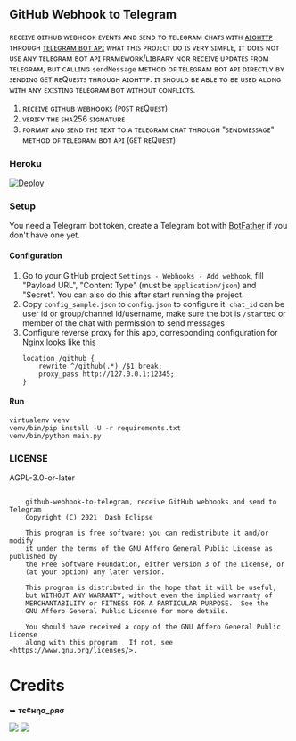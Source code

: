 ## GitHub Webhook to Telegram

ʀᴇᴄᴇɪᴠᴇ ɢɪᴛʜᴜʙ ᴡᴇʙʜᴏᴏᴋ ᴇᴠᴇɴᴛꜱ ᴀɴᴅ ꜱᴇɴᴅ ᴛᴏ ᴛᴇʟᴇɢʀᴀᴍ ᴄʜᴀᴛꜱ ᴡɪᴛʜ [ᴀɪᴏʜᴛᴛᴘ](ʜᴛᴛᴘꜱ://ɢɪᴛʜᴜʙ.ᴄᴏᴍ/ᴀɪᴏ-ʟɪʙꜱ/ᴀɪᴏʜᴛᴛᴘ) ᴛʜʀᴏᴜɢʜ [ᴛᴇʟᴇɢʀᴀᴍ ʙᴏᴛ ᴀᴘɪ](ʜᴛᴛᴘꜱ://ᴄᴏʀᴇ.ᴛᴇʟᴇɢʀᴀᴍ.ᴏʀɢ/ʙᴏᴛꜱ/ᴀᴘɪ#ꜱᴇɴᴅᴍᴇꜱꜱᴀɢᴇ)  ᴡʜᴀᴛ ᴛʜɪꜱ ᴘʀᴏᴊᴇᴄᴛ ᴅᴏ ɪꜱ ᴠᴇʀʏ ꜱɪᴍᴘʟᴇ, ɪᴛ ᴅᴏᴇꜱ ɴᴏᴛ ᴜꜱᴇ ᴀɴʏ ᴛᴇʟᴇɢʀᴀᴍ ʙᴏᴛ ᴀᴘɪ ꜰʀᴀᴍᴇᴡᴏʀᴋ/ʟɪʙʀᴀʀʏ ɴᴏʀ ʀᴇᴄᴇɪᴠᴇ ᴜᴘᴅᴀᴛᴇꜱ ꜰʀᴏᴍ ᴛᴇʟᴇɢʀᴀᴍ, ʙᴜᴛ ᴄᴀʟʟɪɴɢ `sendMessage` ᴍᴇᴛʜᴏᴅ ᴏꜰ ᴛᴇʟᴇɢʀᴀᴍ ʙᴏᴛ ᴀᴘɪ ᴅɪʀᴇᴄᴛʟʏ ʙʏ ꜱᴇɴᴅɪɴɢ `GET` ʀᴇQᴜᴇꜱᴛꜱ ᴛʜʀᴏᴜɢʜ ᴀɪᴏʜᴛᴛᴘ. ɪᴛ ꜱʜᴏᴜʟᴅ ʙᴇ ᴀʙʟᴇ ᴛᴏ ʙᴇ ᴜꜱᴇᴅ ᴀʟᴏɴɢ ᴡɪᴛʜ ᴀɴʏ ᴇxɪꜱᴛɪɴɢ ᴛᴇʟᴇɢʀᴀᴍ ʙᴏᴛ ᴡɪᴛʜᴏᴜᴛ ᴄᴏɴꜰʟɪᴄᴛꜱ.  
1. ʀᴇᴄᴇɪᴠᴇ ɢɪᴛʜᴜʙ ᴡᴇʙʜᴏᴏᴋꜱ (`POST` ʀᴇQᴜᴇꜱᴛ) 
2. ᴠᴇʀɪꜰʏ ᴛʜᴇ ꜱʜᴀ256 ꜱɪɢɴᴀᴛᴜʀᴇ 
3. ꜰᴏʀᴍᴀᴛ ᴀɴᴅ ꜱᴇɴᴅ ᴛʜᴇ ᴛᴇxᴛ ᴛᴏ ᴀ ᴛᴇʟᴇɢʀᴀᴍ ᴄʜᴀᴛ ᴛʜʀᴏᴜɢʜ "ꜱᴇɴᴅᴍᴇꜱꜱᴀɢᴇ" ᴍᴇᴛʜᴏᴅ ᴏꜰ    ᴛᴇʟᴇɢʀᴀᴍ ʙᴏᴛ ᴀᴘɪ (`GET` ʀᴇQᴜᴇꜱᴛ)

### Heroku

[![Deploy](https://www.herokucdn.com/deploy/button.svg)](https://heroku.com/deploy?template=https://github.com/Titan-OP/github-webhook-to-telegram)

### Setup

You need a Telegram bot token, create a Telegram bot with
[BotFather](https://t.me/BotFather) if you don't have one yet.

#### Configuration

1. Go to your GitHub project `Settings - Webhooks - Add webhook`, fill "Payload
   URL", "Content Type" (must be `application/json`) and "Secret". You can also
   do this after start running the project.
2. Copy `config_sample.json` to `config.json` to configure it. `chat_id` can be
   user id or group/channel id/username, make sure the bot is `/start`ed or
   member of the chat with permission to send messages
3. Configure reverse proxy for this app, corresponding configuration for Nginx
   looks like this
   ```
   location /github {
       rewrite ^/github(.*) /$1 break;
       proxy_pass http://127.0.0.1:12345;
   }
   ```

#### Run

```
virtualenv venv
venv/bin/pip install -U -r requirements.txt
venv/bin/python main.py
```

### LICENSE

AGPL-3.0-or-later

```

    github-webhook-to-telegram, receive GitHub webhooks and send to Telegram
    Copyright (C) 2021  Dash Eclipse

    This program is free software: you can redistribute it and/or modify
    it under the terms of the GNU Affero General Public License as published by
    the Free Software Foundation, either version 3 of the License, or
    (at your option) any later version.

    This program is distributed in the hope that it will be useful,
    but WITHOUT ANY WARRANTY; without even the implied warranty of
    MERCHANTABILITY or FITNESS FOR A PARTICULAR PURPOSE.  See the
    GNU Affero General Public License for more details.

    You should have received a copy of the GNU Affero General Public License
    along with this program.  If not, see <https://www.gnu.org/licenses/>.

```

 # **Credits**

 ➥ **тє¢нησ_ρяσ** 

<a href="https://github.com/Titan-OP" alt="Tᴇᴄʜɴᴏ Pʀᴏ"> <img src="https://img.shields.io/badge/-T%E1%B4%87%E1%B4%84%CA%9C%C9%B4%E1%B4%8F%20P%CA%80%E1%B4%8F-blue?logo=github" /></a>     <a href="https://telegram.me/DARK_DEVIL_OP" alt="Tᴇᴄʜɴᴏ Pʀᴏ"> <img src="https://img.shields.io/badge/-T%E1%B4%87%E1%B4%84%CA%9C%C9%B4%E1%B4%8F%20P%CA%80%E1%B4%8F-bluevoilet?logo=telegram" /></a>

